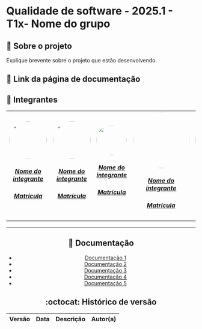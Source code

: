# Qualidade de software - 2025.1 - T1x- Nome do grupo

## :scroll: Sobre o projeto
   Explique brevente sobre o projeto que estão desenvolvendo. 

## :paperclip: Link da página de documentação 

## :star2: Integrantes

<center>
<table style="margin-left: auto; margin-right: auto;">
    <tr>
        <td align="center">
            <a href="link do github">
                <img style="border-radius: 50%; width: 100px; heigth: 100px" src="https://mulheresnacomputacao.com/wp-content/uploads/2010/12/sparck-jones.jpg?w=584" />
                <h5 class="text-center">Nome do integrante</h5>
                <h5 class="text-center">Matrícula</h5>
            </a>
        </td>
        <td align="center">
            <a href="link do github">
                <img style="border-radius: 50%;  width: 100px; heigth: 100px" src="https://encrypted-tbn0.gstatic.com/images?q=tbn:ANd9GcRAUi3wIxO1RToN_FhwNdon8Xhiz53UFneKSg&s"/>
                <h5 class="text-center">Nome do integrante</h5>
                <h5 class="text-center">Matrícula</h5>
            </a>
        </td><td align="center">
            <a href="link do github">
                <img style="border-radius: 50%;  width: 80px;heigth: 100px" src="https://www.giantbomb.com/a/uploads/scale_small/13/139866/2783526-roberta.jpg" />
                <h5 class="text-center">Nome do integrante</h5>
                <h5 class="text-center">Matrícula</h5>
            </a>
        </td><td align="center">
            <a href="link do github">
                <img style="border-radius: 50%;  width: 150px;heigth: 100px" src="https://upload.wikimedia.org/wikipedia/commons/thumb/6/62/Katherine_Johnson_at_NASA%2C_in_1966.jpg/250px-Katherine_Johnson_at_NASA%2C_in_1966.jpg"/>
                <h5 class="text-center">Nome do integrante</h5>
                <h5 class="text-center">Matrícula</h5>
            </a>
        </td><td align="center">
            <a href="link do github">
                <img style="border-radius: 50%;  width: 150px;heigth: 100px" src="https://s2.glbimg.com/M7i2Eovi6zB-rywedhQc355033E=/e.glbimg.com/og/ed/f/original/2019/08/09/hedy_lamarr_-_1940_1.jpg"/>
                <h5 class="text-center">Nome do integrante</h5>
                <h5 class="text-center">Matrícula</h5>
            </a>
        </td><td align="center">
            <a href="link do github">
                <img style="border-radius: 50%;  width: 150px;heigth: 100px" src="https://ik.imagekit.io/smdxc0e2g3/userscontent2-endpoint/images/ef3ac225-0a27-4267-b19c-390ac862caeb/80e4d68dd69eefb7d6fe2d41a0038293.jpg?tr=w-160,rt-0"/>
                <h5 class="text-center">Nome do integrante</h5>
                <h5 class="text-center">Matrícula</h5>
            </a>
        </td>
</table>
 <! -- ## :email: Site -->
<hr/>


## :bookmark_tabs: Documentação 

- [Documentação 1](linkDocumentacao1)
- [Documentação 2](linkDocumentacao1)
- [Documentação 3](linkDocumentacao1)
- [Documentação 4](linkDocumentacao1)
- [Documentação 5](linkDocumentacao1)


## :octocat: Histórico de versão 
| Versão | Data | Descrição  |  Autor(a) |
|--------|------|------------|-----------|
